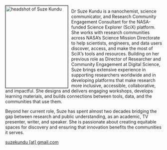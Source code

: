 
<img src="{{ site.baseurl }}/about/team/img/skundu.png" height="263" width="200" alt="headshot of Suze Kundu" style="float: left; margin: 4px 10px 0px 0px; border: 1px solid #000000;">

Dr Suze Kundu is a nanochemist, science communicator, and Research Community Engagement Consultant for the NASA-funded Science Explorer (SciX) platform. She works with research communities across NASA’s Science Mission Directorate to help scientists, engineers, and data users discover, access, and make the most of SciX’s tools and resources. Building on her previous role as Director of Researcher and Community Engagement at Digital Science, Suze brings extensive experience in supporting researchers worldwide and in developing platforms that make research more inclusive, accessible, collaborative, and impactful. She designs and delivers engaging workshops, develops learning materials, and builds connections between tools, data, and the communities that use them.

Beyond her current role, Suze has spent almost two decades bridging the gap between research and public understanding, as an academic, TV presenter, writer, and speaker. She is passionate about creating equitable spaces for discovery and ensuring that innovation benefits the communities it serves.

[suzekundu [at] gmail.com](mailto:suzekundu@gmail.com)
